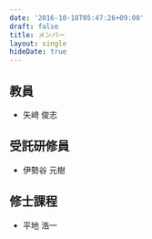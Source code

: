 ```yaml
---
date: '2016-10-18T05:47:26+09:00'
draft: false
title: メンバー
layout: single
hideDate: true
---
```


## 教員

- 矢﨑 俊志

## 受託研修員

- 伊勢谷 元樹

## 修士課程

- 平地 浩一